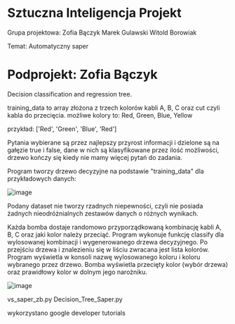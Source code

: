 # Sztuczna Inteligencja Projekt

Grupa projektowa:
Zofia Bączyk
Marek Gulawski
Witold Borowiak

Temat: Automatyczny saper

# Podprojekt: Zofia Bączyk

Decision classification and regression tree.
<p>training_data to array złożona z trzech kolorów kabli A, B, C oraz cut czyli kabla do przecięcia.
możliwe kolory to: Red, Green, Blue, Yellow</p>
przykład: ['Red', 'Green', 'Blue', 'Red']
<p>Pytania wybierane są przez najlepszy przyrost informacji i dzielone są na gałęzie true i false, dane w nich są klasyfikowane przez ilość możliwości, drzewo kończy się kiedy nie mamy więcej pytań do zadania.</p>
<p>Program tworzy drzewo decyzyjne na podstawie "training_data" dla przykładowych danych:</p>

![image](https://drive.google.com/uc?export=viev&id=172unlJo4eQp4FafSsivmy-0QQWiXfTvJ)
<p>Podany dataset nie tworzy rzadnych niepewności, czyli nie posiada żadnych nieodróżnialnych zestawów danych o różnych wynikach. </p>
<p>Każda bomba dostaje randomowo przyporządkowaną kombinację kabli A, B, C oraz jaki kolor należy przeciąć.
Program wykonuje funkcję classify dla wylosowanej kombinacji i wygenerowanego drzewa decyzyjnego.
Po przejściu drzewa i znalezieniu się w liściu zwracana jest lista kolorów.
Program wyświetla w konsoli nazwę wylosowanego koloru i koloru wybranego przez drzewo.
Bomba wyświetla przecięty kolor (wybór drzewa) oraz prawidłowy kolor w dolnym jego narożniku.</p>

![image](https://drive.google.com/uc?export=viev&id=1xhcGOL14NPAdcNwpM1Wpd2fgQvnZhKm5)

vs_saper_zb.py
Decision_Tree_Saper.py

wykorzystano google developer tutorials


